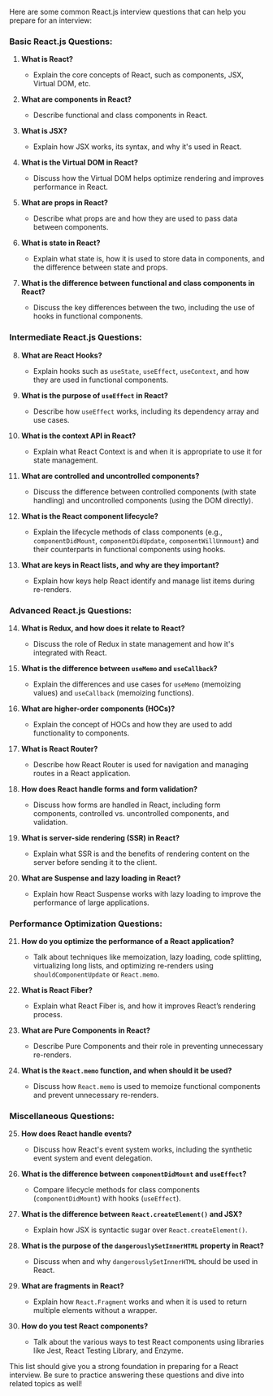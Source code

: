 Here are some common React.js interview questions that can help you prepare for an interview:

### Basic React.js Questions:

1. **What is React?**
   - Explain the core concepts of React, such as components, JSX, Virtual DOM, etc.

2. **What are components in React?**
   - Describe functional and class components in React.

3. **What is JSX?**
   - Explain how JSX works, its syntax, and why it's used in React.

4. **What is the Virtual DOM in React?**
   - Discuss how the Virtual DOM helps optimize rendering and improves performance in React.

5. **What are props in React?**
   - Describe what props are and how they are used to pass data between components.

6. **What is state in React?**
   - Explain what state is, how it is used to store data in components, and the difference between state and props.

7. **What is the difference between functional and class components in React?**
   - Discuss the key differences between the two, including the use of hooks in functional components.

### Intermediate React.js Questions:

8. **What are React Hooks?**
   - Explain hooks such as `useState`, `useEffect`, `useContext`, and how they are used in functional components.

9. **What is the purpose of `useEffect` in React?**
   - Describe how `useEffect` works, including its dependency array and use cases.

10. **What is the context API in React?**
    - Explain what React Context is and when it is appropriate to use it for state management.

11. **What are controlled and uncontrolled components?**
    - Discuss the difference between controlled components (with state handling) and uncontrolled components (using the DOM directly).

12. **What is the React component lifecycle?**
    - Explain the lifecycle methods of class components (e.g., `componentDidMount`, `componentDidUpdate`, `componentWillUnmount`) and their counterparts in functional components using hooks.

13. **What are keys in React lists, and why are they important?**
    - Explain how keys help React identify and manage list items during re-renders.

### Advanced React.js Questions:

14. **What is Redux, and how does it relate to React?**
    - Discuss the role of Redux in state management and how it's integrated with React.

15. **What is the difference between `useMemo` and `useCallback`?**
    - Explain the differences and use cases for `useMemo` (memoizing values) and `useCallback` (memoizing functions).

16. **What are higher-order components (HOCs)?**
    - Explain the concept of HOCs and how they are used to add functionality to components.

17. **What is React Router?**
    - Describe how React Router is used for navigation and managing routes in a React application.

18. **How does React handle forms and form validation?**
    - Discuss how forms are handled in React, including form components, controlled vs. uncontrolled components, and validation.

19. **What is server-side rendering (SSR) in React?**
    - Explain what SSR is and the benefits of rendering content on the server before sending it to the client.

20. **What are Suspense and lazy loading in React?**
    - Explain how React Suspense works with lazy loading to improve the performance of large applications.

### Performance Optimization Questions:

21. **How do you optimize the performance of a React application?**
    - Talk about techniques like memoization, lazy loading, code splitting, virtualizing long lists, and optimizing re-renders using `shouldComponentUpdate` or `React.memo`.

22. **What is React Fiber?**
    - Explain what React Fiber is, and how it improves React’s rendering process.

23. **What are Pure Components in React?**
    - Describe Pure Components and their role in preventing unnecessary re-renders.

24. **What is the `React.memo` function, and when should it be used?**
    - Discuss how `React.memo` is used to memoize functional components and prevent unnecessary re-renders.

### Miscellaneous Questions:

25. **How does React handle events?**
    - Discuss how React's event system works, including the synthetic event system and event delegation.

26. **What is the difference between `componentDidMount` and `useEffect`?**
    - Compare lifecycle methods for class components (`componentDidMount`) with hooks (`useEffect`).

27. **What is the difference between `React.createElement()` and JSX?**
    - Explain how JSX is syntactic sugar over `React.createElement()`.

28. **What is the purpose of the `dangerouslySetInnerHTML` property in React?**
    - Discuss when and why `dangerouslySetInnerHTML` should be used in React.

29. **What are fragments in React?**
    - Explain how `React.Fragment` works and when it is used to return multiple elements without a wrapper.

30. **How do you test React components?**
    - Talk about the various ways to test React components using libraries like Jest, React Testing Library, and Enzyme.

This list should give you a strong foundation in preparing for a React interview. Be sure to practice answering these questions and dive into related topics as well!
